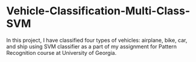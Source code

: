 # Vehicle-Classification-Multi-Class-SVM
In this project, I have classified four types of vehicles: airplane, bike, car, and ship using SVM classifier as a part of my assignment for Pattern Recognition course at University of Georgia.
